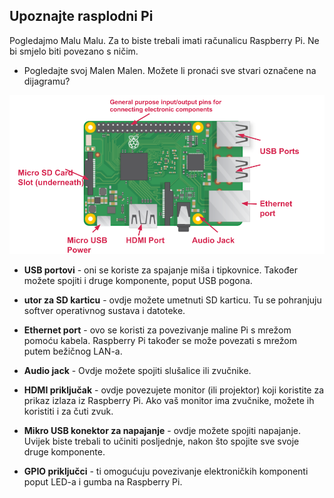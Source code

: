 ## Upoznajte rasplodni Pi

Pogledajmo Malu Malu. Za to biste trebali imati računalicu Raspberry Pi. Ne bi smjelo biti povezano s ničim.

+ Pogledajte svoj Malen Malen. Možete li pronaći sve stvari označene na dijagramu?

![zaslona](images/pi-labelled-names.png)

+ **USB portovi** - oni se koriste za spajanje miša i tipkovnice. Također možete spojiti i druge komponente, poput USB pogona.

+ **utor za SD karticu** - ovdje možete umetnuti SD karticu. Tu se pohranjuju softver operativnog sustava i datoteke.

+ **Ethernet port** - ovo se koristi za povezivanje maline Pi s mrežom pomoću kabela. Raspberry Pi također se može povezati s mrežom putem bežičnog LAN-a.

+ **Audio jack** - Ovdje možete spojiti slušalice ili zvučnike.

+ **HDMI priključak** - ovdje povezujete monitor (ili projektor) koji koristite za prikaz izlaza iz Raspberry Pi. Ako vaš monitor ima zvučnike, možete ih koristiti i za čuti zvuk.

+ **Mikro USB konektor za napajanje** - ovdje možete spojiti napajanje. Uvijek biste trebali to učiniti posljednje, nakon što spojite sve svoje druge komponente.

+ **GPIO priključci** - ti omogućuju povezivanje elektroničkih komponenti poput LED-a i gumba na Raspberry Pi.